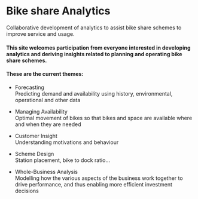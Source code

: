 # Bike share Analytics
 Collaborative development of analytics to assist bike share schemes to improve service and usage.  
#### This site welcomes participation from everyone interested in developing analytics and deriving insights related to planning and operating bike share schemes.  

#### These are the current themes:  

* Forecasting   
  Predicting demand and availability using history, environmental, operational and other data  

* Managing Availability  
   Optimal movement of bikes so that bikes and space are available where and when they are needed  

* Customer Insight  
Understanding motivations and behaviour  

* Scheme Design   
Station placement, bike to dock ratio... 

* Whole-Business Analysis   
Modelling how the various aspects of the business work together to drive performance, and thus enabling more efficient investment decisions  
